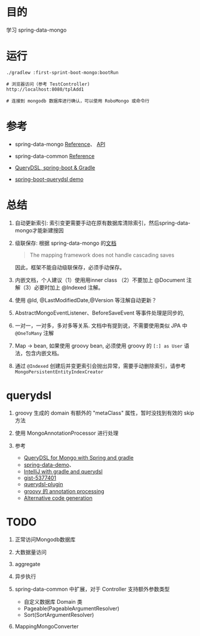 

# 目的
学习 spring-data-mongo


# 运行

```
./gradlew :first-sprint-boot-mongo:bootRun

# 浏览器访问（参考 TestController)
http://localhost:8080/tplAdd1

# 连接到 mongodb 数据库进行确认，可以使用 RoboMongo 或命令行
```

# 参考
* spring-data-mongo [Reference](http://docs.spring.io/spring-data/data-mongo/docs/1.10.0.RELEASE/reference/html/#repositories.create-instances)、
 [API](http://docs.spring.io/spring-data/data-mongo/docs/1.10.0.RELEASE/api/index.html?org/springframework/data/mongodb/core/MongoTemplate.html)

* spring-data-common [Reference](http://docs.spring.io/spring-data/commons/docs/current/reference/html/)

* [QueryDSL, spring-boot & Gradle](http://stackoverflow.com/questions/22773639/querydsl-spring-boot-gradle)
* [spring-boot-querydsl demo](https://github.com/mariuszs/spring-boot-querydsl/blob/master/build.gradle)


# 总结
1. 自动更新索引:  索引变更需要手动在原有数据库清除索引，然后spring-data-mongo才能新建搜因
1. 级联保存: 根据 spring-data-mongo 的[文档](http://docs.spring.io/spring-data/data-mongo/docs/1.10.1.RELEASE/reference/html/#mapping-usage-references)

    > The mapping framework does not handle cascading saves

   因此，框架不能自动级联保存，必须手动保存。

1. 内嵌文档，个人建议（1）使用用inner class （2）不要加上 @Document 注解（3）必要时加上 @Indexed 注解。
1. 使用 @Id, @LastModifiedDate,@Version 等注解自动更新？ 
1.  AbstractMongoEventListener、BeforeSaveEvent 等事件处理是同步的, 
1. 一对一，一对多，多对多等关系. 文档中有提到说，不需要使用类似 JPA 中 `@OneToMany` 注解
1. Map -> bean, 如果使用 groovy bean, 必须使用 groovy 的  `[:] as User` 语法，包含内嵌文档。
1. 通过 `@Indexed` 创建后并变更索引会抛出异常，需要手动删除索引，请参考 `MongoPersistentEntityIndexCreator`

# querydsl
1. groovy 生成的 domain 有额外的 "metaClass" 属性，暂时没找到有效的 skip 方法
1. 使用 MongoAnnotationProcessor 进行处理
1. 参考

    * [QueryDSL for Mongo with Spring and gradle](http://stackoverflow.com/questions/22564178/querydsl-for-mongo-with-spring-and-gradle)
    * [spring-data-demo](https://github.com/corneil/spring-data-demo)、
    * [IntelliJ with gradle and querydsl](http://stackoverflow.com/questions/29689971/intellij-with-gradle-and-querydsl)
    * [gist-5377401](https://gist.github.com/EdwardBeckett/5377401)
    * [querydsl-plugin](https://github.com/ewerk/gradle-plugins/tree/master/querydsl-plugin)
    * [groovy 的 annotation processing](https://docs.gradle.org/2.4-rc-1/release-notes.html?_ga=1.15443582.930750960.1480575237#support-for-%E2%80%9Cannotation-processing%E2%80%9D-of-groovy-code)
    * [Alternative code generation](http://www.querydsl.com/static/querydsl/2.7.3/reference/html/ch03s02.html)

# TODO
1. 正常访问Mongodb数据库
1. 大数据量访问
1. aggregate

1. 异步执行
1. spring-data-common 中扩展，对于 Controller 支持额外参数类型
    * 自定义数据库 Domain 类
    * Pageable(PageableArgumentResolver)
    * Sort(SortArgumentResolver)

   
1. MappingMongoConverter

